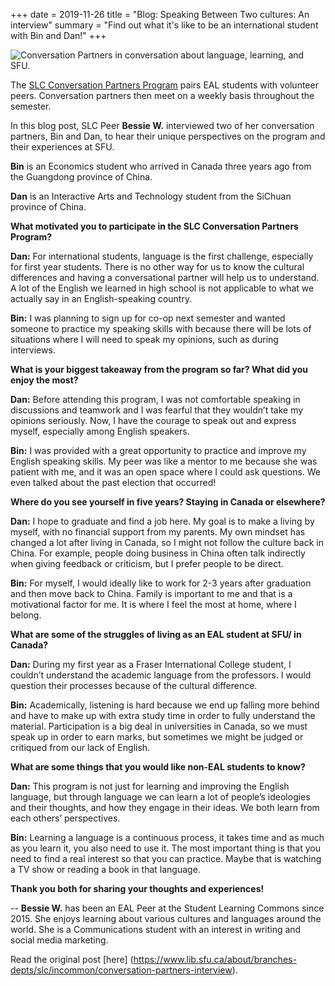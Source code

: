 +++
date = 2019-11-26
title = "Blog: Speaking Between Two cultures: An interview"
summary = "Find out what it's like to be an international student with Bin and Dan!"
+++

![Conversation Partners in conversation about language, learning, and SFU.](/images/pxfuel.com-id-xppht.jpg)

The  [SLC Conversation Partners Program](https://www.lib.sfu.ca/about/branches-depts/slc/eal/conversation/registration-form-eal-esl-students)  pairs EAL students with volunteer peers. Conversation partners then meet on a weekly basis throughout the semester.

In this blog post, SLC Peer  **Bessie W.** interviewed two of her conversation partners, Bin and Dan, to hear their unique perspectives on the program and their experiences at SFU.

**Bin**  is an Economics student who arrived in Canada three years ago from the Guangdong province of China.

**Dan**  is an Interactive Arts and Technology student from the SiChuan province of China.

**What motivated you to participate in the SLC Conversation Partners Program?**

**Dan:**  For international students, language is the first challenge, especially for first year students. There is no other way for us to know the cultural differences and having a conversational partner will help us to understand. A lot of the English we learned in high school is not applicable to what we actually say in an English-speaking country.

**Bin:** I was planning to sign up for co-op next semester and wanted someone to practice my speaking skills with because there will be lots of situations where I will need to speak my opinions, such as during interviews.

**What is your biggest takeaway from the program so far? What did you enjoy the most?**

**Dan:**  Before attending this program, I was not comfortable speaking in discussions and teamwork and I was fearful that they wouldn’t take my opinions seriously. Now, I have the courage to speak out and express myself, especially among English speakers.

**Bin:** I was provided with a great opportunity to practice and improve my English speaking skills. My peer was like a mentor to me because she was patient with me, and it was an open space where I could ask questions. We even talked about the past election that occurred!

**Where do you see yourself in five years? Staying in Canada or elsewhere?**

**Dan:**  I hope to graduate and find a job here. My goal is to make a living by myself, with no financial support from my parents. My own mindset has changed a lot after living in Canada, so I might not follow the culture back in China. For example, people doing business in China often talk indirectly when giving feedback or criticism, but I prefer people to be direct.

**Bin:**  For myself, I would ideally like to work for 2-3 years after graduation and then move back to China. Family is important to me and that is a motivational factor for me. It is where I feel the most at home, where I belong.

**What are some of the struggles of living as an EAL student at SFU/ in Canada?**

**Dan:** During my first year as a Fraser International College student, I couldn’t understand the academic language from the professors. I would question their processes because of the cultural difference.

**Bin:** Academically, listening is hard because we end up falling more behind and have to make up with extra study time in order to fully understand the material. Participation is a big deal in universities in Canada, so we must speak up in order to earn marks, but sometimes we might be judged or critiqued from our lack of English.

**What are some things that you would like non-EAL students to know?**

**Dan:** This program is not just for learning and improving the English language, but through language we can learn a lot of people’s ideologies and their thoughts, and how they engage in their ideas. We both learn from each others’ perspectives.

**Bin:**  Learning a language is a continuous process, it takes time and as much as you learn it, you also need to use it. The most important thing is that you need to find a real interest so that you can practice. Maybe that is watching a TV show or reading a book in that language.

**Thank you both for sharing your thoughts and experiences!**

-- **Bessie W.** has been an EAL Peer at the Student Learning Commons since 2015. She enjoys learning about various cultures and languages around the world. She is a Communications student with an interest in writing and social media marketing.

Read the original post [here] (https://www.lib.sfu.ca/about/branches-depts/slc/incommon/conversation-partners-interview).
